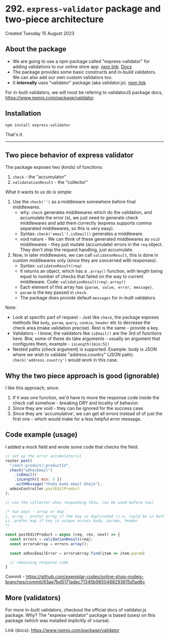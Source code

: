 # 292. `express-validator` package and two-piece architecture
Created Tuesday 15 August 2023

## About the package
- We are going to use a npm package called "express-validator" for adding validations to our online store app. [npm link](https://www.npmjs.com/package/express-validator). [Docs](https://express-validator.github.io/docs)
- The package provides some basic constructs and in-build validators. We can also add our own custom validators too.
- It **internally** uses "validator" package (aka validator.js). [npm link](https://www.npmjs.com/package/validator)

For in-built validators, we will most be refering to validatorJS package docs, https://www.npmjs.com/package/validator


## Installation
```sh
npm install express-validator
```

That's it.

---

## Two piece behavior of express validator
The package exposes two (kinds) of functions:
1. `check` - the "accumulator"
2. `validatationResult` - the "collector"

What it wants to us do is simple:
1. Use the `check('')` as a middleware somewhere before final middlewares. 
	- why: `check` generates middlewares which do the validation, and accumulate the error (s), we just need to generate check middlewares and add them correctly (express supports comma separated middlewares, so this is very easy). 
	- Syntax: `check('email').isEmail()` generates a middleware. 
	- void nature - We can think of these generated middlewares as `void` middlewares - they just mutate (accumulate) errors in the `req` object. They don't stop the request handling, just accumulate.
2. Now, in later middlewares, we can call `validatonResult`, this is done in custom middlewares only (since they are concerned with responses). 
	- Syntax: `validatonResult(req)`
	- It returns an object, which has a `.array()` function, with length being equal to number of checks that failed on the way to current middleware. Code: `validationResult(req).array()`
	- Each element of this array has `{param, value, error, message}`.
	- `param` is the key passed in `check`.
	- The package does provide default `messages` for in-built validators.

Note: 
- Look at specific part of request - Just like `check`, the package exposes methods like `body`, `param`, `query`, `cookie`, `header` etc to decrease the check area (make validation precise). Rest is the same - provide a key.
- Validators - I know, the validators  like `isEmail()` are the 3rd of functions here. Btw, some of these do take arguments - usually an argument that configures them, example - `isLength({min:5})`
- Nested paths (check argument) is supported. Example: body is JSON where we wish to validate "address.country" (JSON path). `check('address.country')` would work in this case.


## Why the two piece approach is good (ignorable)
I like this approach, since:
1. If it was one function, we'd have to move the response code inside the check call somehow - breaking DRY and locality of behavior.
2. Since they are void - they can be ignored for the success case.
3. Since they are 'accumulative', we can get all errors instead of of just the first one - which would make for a less helpful error message.


## Code example (usage)
I added a mock field and wrote some code that checks the field.

```js
// set up the error accumulator(s)
router.post(
  "/edit-product/:productId",
  check("adhocEmail")
    .isEmail()
    .isLength({ min: 5 })
    .withMessage("thoda bada email bhejo"),
  adminController.postEditProduct
);

```

```js
// use the collector when responding (btw, can be used before too)

/* two ways - array or map
i. array - prefer array if the key is duplicated (i.e. could be in both body and params, or header)
ii. prefer map if key is unique across body, params, header
*/

const postEditProduct = async (req, res, next) => {
  const errors = validationResult(req);
  const errorsArray = errors.array();
	
  const adhocEmailError = errorsArray.find(item => item.param)

  // remaining response code
}
```

Commit - https://github.com/exemplar-codes/online-shop-nodejs-branches/commit/93ae7bd5171adec71345b9850468293615d1ad6c
## More (validators)
For more in-built validators, checkout the official docs of validator.js package. Why? The "express-validator" package is based (uses) on this package (which was installed implicitly of course).

Link (docs): https://www.npmjs.com/package/validator
